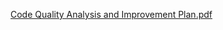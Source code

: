 [Code Quality Analysis and Improvement Plan.pdf](https://github.com/user-attachments/files/22865929/Code.Quality.Analysis.and.Improvement.Plan.pdf)
